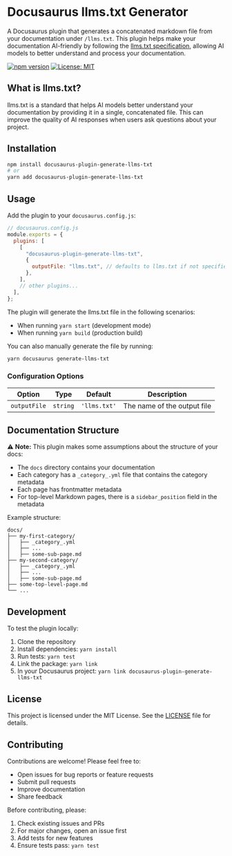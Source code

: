 # Docusaurus llms.txt Generator

A Docusaurus plugin that generates a concatenated markdown file from your documentation under `/llms.txt`. This plugin helps make your documentation AI-friendly by following the [llms.txt specification](https://llmstxt.org/), allowing AI models to better understand and process your documentation.

[![npm version](https://badge.fury.io/js/docusaurus-plugin-generate-llms-txt.svg)](https://www.npmjs.com/package/docusaurus-plugin-generate-llms-txt)
[![License: MIT](https://img.shields.io/badge/License-MIT-yellow.svg)](https://opensource.org/licenses/MIT)

## What is llms.txt?

llms.txt is a standard that helps AI models better understand your documentation by providing it in a single, concatenated file. This can improve the quality of AI responses when users ask questions about your project.

## Installation

```bash
npm install docusaurus-plugin-generate-llms-txt
# or
yarn add docusaurus-plugin-generate-llms-txt
```

## Usage

Add the plugin to your `docusaurus.config.js`:

```js
// docusaurus.config.js
module.exports = {
  plugins: [
    [
      "docusaurus-plugin-generate-llms-txt",
      {
        outputFile: "llms.txt", // defaults to llms.txt if not specified
      },
    ],
    // other plugins...
  ],
};
```

The plugin will generate the llms.txt file in the following scenarios:

- When running `yarn start` (development mode)
- When running `yarn build` (production build)

You can also manually generate the file by running:

```bash
yarn docusaurus generate-llms-txt
```

### Configuration Options

| Option       | Type     | Default      | Description                 |
| ------------ | -------- | ------------ | --------------------------- |
| `outputFile` | `string` | `'llms.txt'` | The name of the output file |

## Documentation Structure

⚠️ **Note:** This plugin makes some assumptions about the structure of your docs:

- The `docs` directory contains your documentation
- Each category has a `_category_.yml` file that contains the category metadata
- Each page has frontmatter metadata
- For top-level Markdown pages, there is a `sidebar_position` field in the metadata

Example structure:

```
docs/
├── my-first-category/
│   ├── _category_.yml
│   ├── ...
│   ├── some-sub-page.md
├── my-second-category/
│   ├── _category_.yml
│   ├── ...
│   ├── some-sub-page.md
├── some-top-level-page.md
└── ...
```

## Development

To test the plugin locally:

1. Clone the repository
2. Install dependencies: `yarn install`
3. Run tests: `yarn test`
4. Link the package: `yarn link`
5. In your Docusaurus project: `yarn link docusaurus-plugin-generate-llms-txt`

## License

This project is licensed under the MIT License. See the [LICENSE](LICENSE) file for details.

## Contributing

Contributions are welcome! Please feel free to:

- Open issues for bug reports or feature requests
- Submit pull requests
- Improve documentation
- Share feedback

Before contributing, please:

1. Check existing issues and PRs
2. For major changes, open an issue first
3. Add tests for new features
4. Ensure tests pass: `yarn test`
